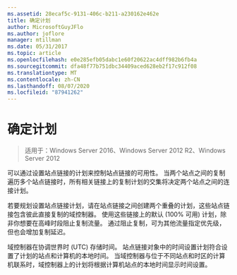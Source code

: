 ```yaml
---
ms.assetid: 28ecaf5c-9131-406c-b211-a230162e462e
title: 确定计划
author: MicrosoftGuyJFlo
ms.author: joflore
manager: mtillman
ms.date: 05/31/2017
ms.topic: article
ms.openlocfilehash: e0e285efb05dabc1e60f20622ac4dff982b6fb4a
ms.sourcegitcommit: dfa48f77b751dbc34409aced628eb2f17c912f08
ms.translationtype: MT
ms.contentlocale: zh-CN
ms.lasthandoff: 08/07/2020
ms.locfileid: "87941262"
---
```

# <a name="determining-the-schedule"></a>确定计划

>适用于：Windows Server 2016、Windows Server 2012 R2、Windows Server 2012

可以通过设置站点链接的计划来控制站点链接的可用性。 当两个站点之间的复制遍历多个站点链接时，所有相关链接上的复制计划的交集将决定两个站点之间的连接计划。

若要规划设置站点链接计划，请在站点链接之间创建两个重叠的计划，这些站点链接包含彼此直接复制的域控制器。 使用这些链接上的默认 (100% 可用) 计划，除非你想要在高峰时段阻止复制流量。 通过阻止复制，可为其他流量指定优先级，但也会增加复制延迟。

域控制器在协调世界时 (UTC) 存储时间。 站点链接对象中的时间设置计划符合设置了计划的站点和计算机的本地时间。 当域控制器与位于不同站点和时区的计算机联系时，域控制器上的计划将根据计算机站点的本地时间显示时间设置。



